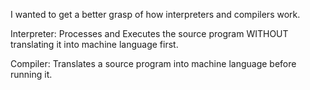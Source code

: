 I wanted to get a better grasp of how interpreters and compilers work.

Interpreter: Processes and Executes the source program WITHOUT translating it into machine language first.

Compiler: Translates a source program into machine language before running it.

